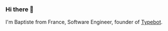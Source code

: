 ### Hi there 👋

I'm Baptiste from France, Software Engineer, founder of [Typebot](https://typebot.io).
